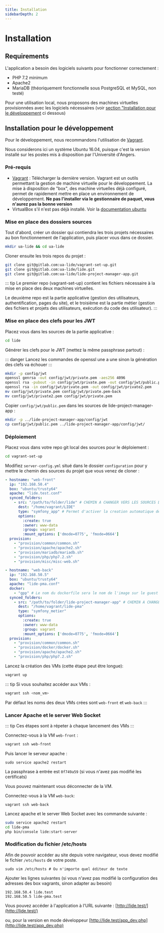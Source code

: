 ```yaml
---
title: Installation
sidebarDepth: 2
---
```



# Installation

## Requirements

L'application a besoin des logiciels suivants pour fonctionner correctement :

* PHP 7.2 minimum
* Apache2
* MariaDB (théoriquement fonctionnelle sous PostgreSQL et MySQL, non testé)

Pour une utilisation local, nous proposons des machines virtuelles provisionnées avec les logiciels nécessaires (voir [section "Installation pour le développement](#installation-pour-le-developpement") ci dessous)


## Installation pour le développement

Pour le développement, nous recommandons l'utilisation de [Vagrant](https://www.vagrantup.com/).

Nous considerons ici un système Ubuntu 16.04, puisque c'est la version installé sur les postes mis à disposition par l'Université d'Angers.

### Pré-requis

* [Vagrant](https://www.vagrantup.com/) : Télécharger la dernière version. Vagrant est un outils permettant la gestion de machine virtuelle pour le développement. La mise à disposition de "box", des machine virtuelles déjà configuré, permet de rapidement mettre en place un environnement de développement. **Ne pas l'installer via le gestionnaire de paquet, vous n'aurez pas la bonne version**
* VirtualBox s'il n'est pas déjà installé. Voir la [documentation ubuntu](https://doc.ubuntu-fr.org/virtualbox)


### Mise en place des dossiers sources

Tout d'abord, créer un dossier qui contiendra les trois projets nécessaires au bon fonctionnement de l'application, puis placer vous dans ce dossier.

```bash
mkdir ua-lide && cd ua-lide
```

Cloner ensuite les trois repos du projet :

```bash
git clone git@gitlab.com:ua-lide/vagrant-set-up.git
git clone git@gitlab.com:ua-lide/lide.git
git clone git@gitlab.com:ua-lide/lide-project-manager-app.git
```

::: tip
Le premier repo (vagrant-set-up) contient les fichiers nécessaire à la mise en place des deux machines virtuelles.

Le deuxième repo est la partie applicative (gestion des utilisateurs, authentification, pages du site), et le troisième est la partie métier (gestion des fichiers et projets des utilisateurs, exécution du code des utilisateur).
:::

### Mise en place des clefs pour les JWT

Placez vous dans les sources de la partie applicative :

```bash
cd lide
```

Générer les clefs pour le JWT (mettez la même passphrase partout) :


::: danger
Lancez les commandes de openssl une a une sinon la génération des clefs va échouer
:::

```bash
mkdir -p config/jwt
openssl genrsa -out config/jwt/private.pem -aes256 4096
openssl rsa -pubout -in config/jwt/private.pem -out config/jwt/public.pem
openssl rsa -in config/jwt/private.pem -out config/jwt/private2.pem
mv config/jwt/private.pem config/jwt/private.pem-back
mv config/jwt/private2.pem config/jwt/private.pem
```


Copier `config/jwt/public.pem` dans les sources de lide-project-manager-app :

```bash
mkdir -p ../lide-project-manager-app/config/jwt
cp config/jwt/public.pem ../lide-project-manager-app/config/jwt/
```

### Déploiement

Placez vous dans votre repo git local des sources pour le déploiement :

```bash
cd vagrant-set-up
```

Modifiez `server-config.yml` situé dans le dossier `configuration` pour y mettre le chemin des sources du projet que vous venez de cloner :

```yaml
- hostname: "web-front"
  ip: "192.168.50.4"
  box: "ubuntu/trusty64"
  apache: "lide.test.conf"
  synced_folders:
    - src: "/path/to/folder/lide" # CHEMIN A CHANGER VERS LES SOURCES DE LA PARTIE APPLICATIVE : LIDE
      dest: "/home/vagrant/LIDE"
      type: "symfony_app" # Permet d'activer la creation automatique des schemas en base avec symfony
      options:
        :create: true
        :owner: www-data
        :group: vagrant
        :mount_options: ['dmode=0775', 'fmode=0664']
  provision:
    - "provision/common/common.sh"
    - "provision/apache/apache2.sh"
    - "provision/mariadb/mariadb.sh"
    - "provision/php/php7.2.sh"
    - "provision/misc/misc-web.sh"

- hostname: "web-back"
  ip: "192.168.50.5"
  box: "ubuntu/trusty64"
  apache: "lide-pma.conf"
  docker:
    - "gpp" # Le nom du dockerfile sera le nom de l'image sur le guest
  synced_folders:
    - src: "/path/to/folder/lide-project-manager-app" # CHEMIN A CHANGER VERS LES SOURCES DE LA PARTIE METIER : LIDE PROJECT MANAGER APP
      dest: "/home/vagrant/lide-pma"
      type: "symfony_metier"
      options:
        :create: true
        :owner: www-data
        :group: vagrant
        :mount_options: ['dmode=0775', 'fmode=0664']
  provision:
    - "provision/common/common.sh"
    - "provision/docker/docker.sh"
    - "provision/apache/apache2.sh"
    - "provision/php/php7.2.sh"
```

Lancez la création des VMs (cette étape peut être longue):

```bash
vagrant up
```


::: tip
Si vous souhaitez accéder aux VMs :

```bash
vagrant ssh <nom_vm>
```

Par défaut les noms des deux VMs crées sont `web-front` et `web-back`
:::


### Lancer Apache et le server Web Socket

::: tip
Ces étapes sont à répeter à chaque lancement des VMs
:::

Connectez-vous à la VM `web-front` :

```bash
vagrant ssh web-front
```

Puis lancer le serveur apache :

```
sudo service apache2 restart
```

La passphrase à entrée est `0f749a59` (si vous n'avez pas modifié les certificats)

Vous pouvez maintenant vous déconnecter de la VM.

Connectez-vous à la VM `web-back`:

```
vagrant ssh web-back
```

Lancez apache et le server Web Socket avec les commande suivante :

```bash
sudo service apache2 restart
cd lide-pma
php bin/console lide:start-server
```

### Modification du fichier /etc/hosts

Afin de pouvoir accéder au site depuis votre navigateur, vous devez modifié le fichier `/etc/hosts` de votre poste.

```
sudo vim /etc/hosts # Ou n'importe quel éditeur de texte
```

Ajouter les lignes suivantes (si vous n'avez pas modifié la configuration des adresses des box vagrants, sinon adapter au besoin)

```
192.168.50.4 lide.test
192.168.50.5 lide-pma.test
```

Vous pouvez accéder à l'application à l'URL suivante : [http://lide.test/](http://lide.test/)

ou, pour la version en mode développeur [http://lide.test/app_dev.php](http://lide.test/app_dev.php)
